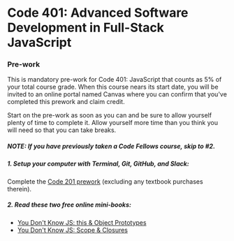 # Code 401: Advanced Software Development in Full-Stack JavaScript

### Pre-work

This is mandatory pre-work for Code 401: JavaScript that counts as 5% of your total course grade. When this course nears its start date, you will be invited to an online portal named Canvas where you can confirm that you've completed this prework and claim credit.

Start on the pre-work as soon as you can and be sure to allow yourself plenty of time to complete it. Allow yourself more time than you think you will need so that you can take breaks.

##### NOTE: If you have previously taken a Code Fellows course, skip to #2. 

##### 1. Setup your computer with Terminal, Git, GitHub, and Slack: 

Complete the <a href="https://github.com/codefellows/code-201-prework/blob/master/README.md#code-201-foundations-of-software-development" target="_blank">Code 201 prework</a> (excluding any textbook purchases therein).

##### 2. Read these two free online mini-books:

  -  <a href="https://github.com/getify/You-Dont-Know-JS/blob/master/this%20%26%20object%20prototypes/README.md#you-dont-know-js-this--object-prototypes" target="_blank">You Don't Know JS: this & Object Prototypes</a>
  -  <a href="https://github.com/getify/You-Dont-Know-JS/blob/master/scope%20&%20closures/README.md#you-dont-know-js-scope--closures" target="_blank">You Don't Know JS: Scope & Closures</a>
